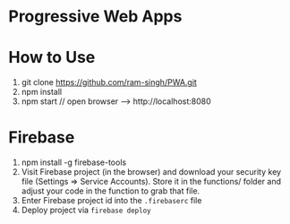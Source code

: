 # Progressive Web Apps

# How to Use
1) git clone https://github.com/ram-singh/PWA.git
2) npm install
3) npm start  // open browser --> http://localhost:8080


# Firebase
1) npm install -g firebase-tools
2) Visit Firebase project (in the browser) and download your security key file (Settings => Service Accounts). Store it in the functions/ folder and adjust your code in the function to grab that file.
3) Enter Firebase project id into the `.firebaserc` file
4) Deploy project via `firebase deploy`